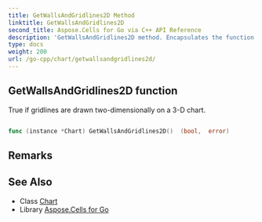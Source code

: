 ```yaml
---
title: GetWallsAndGridlines2D Method 
linktitle: GetWallsAndGridlines2D
second_title: Aspose.Cells for Go via C++ API Reference
description: 'GetWallsAndGridlines2D method. Encapsulates the function that represents getwallsandgridlines2d in Go.'
type: docs
weight: 200
url: /go-cpp/chart/getwallsandgridlines2d/
---
```


## GetWallsAndGridlines2D function

True if gridlines are drawn two-dimensionally on a 3-D chart.

```go

func (instance *Chart) GetWallsAndGridlines2D()  (bool,  error) 

```

## Remarks


## See Also

* Class [Chart](../)
* Library [Aspose.Cells for Go](../../)
